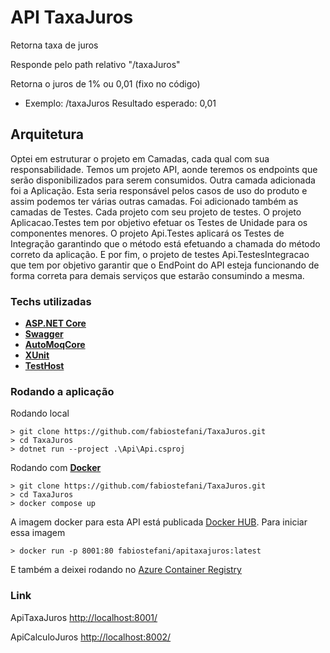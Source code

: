 # API TaxaJuros

Retorna taxa de juros  

Responde pelo path relativo "/taxaJuros"

Retorna o juros de 1% ou 0,01 (fixo no código)
* Exemplo: /taxaJuros Resultado esperado: 0,01

## Arquitetura

Optei em estruturar o projeto em Camadas, cada qual com sua responsabilidade.
Temos um projeto API, aonde teremos os endpoints que serão disponibilizados para serem consumidos.
Outra camada adicionada foi a Aplicação. Esta seria responsável pelos casos de uso do produto e assim podemos ter várias outras camadas.
Foi adicionado também as camadas de Testes. Cada projeto com seu projeto de testes.
O projeto Aplicacao.Testes tem por objetivo efetuar os Testes de Unidade para os componentes menores.
O projeto Api.Testes aplicará os Testes de Integração garantindo que o método está efetuando a chamada do método correto da aplicação.
E por fim, o projeto de testes Api.TestesIntegracao que tem por objetivo garantir que o EndPoint do API esteja funcionando de forma correta para demais serviços que estarão consumindo a mesma.

### Techs utilizadas
 - [**ASP.NET Core**](https://docs.microsoft.com/pt-br/aspnet/core/?view=aspnetcore-5.0)
 - [**Swagger**](https://www.nuget.org/packages/Swashbuckle/)
 - [**AutoMoqCore**](https://www.nuget.org/packages/AutoMoqCore/)
 - [**XUnit**](https://www.nuget.org/packages/xunit/)
 - [**TestHost**](https://www.nuget.org/packages/Microsoft.AspNetCore.TestHost)



### Rodando a aplicação

Rodando local

```
> git clone https://github.com/fabiostefani/TaxaJuros.git
> cd TaxaJuros
> dotnet run --project .\Api\Api.csproj
```

Rodando com [**Docker**](https://www.docker.com/)
```
> git clone https://github.com/fabiostefani/TaxaJuros.git
> cd TaxaJuros
> docker compose up
```
A imagem docker para esta API está publicada [Docker HUB](https://hub.docker.com/r/fabiostefani/apitaxajuros).
Para iniciar essa imagem
```
> docker run -p 8001:80 fabiostefani/apitaxajuros:latest
```

E também a deixei rodando no [Azure Container Registry](http://apitaxajuros.brazilsouth.azurecontainer.io/)


### Link
ApiTaxaJuros [http://localhost:8001/](http://localhost:8001)

ApiCalculoJuros [http://localhost:8002/](http://localhost:8002)

